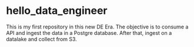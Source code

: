 # hello_data_engineer
This is my first repository in this new DE Era. The objective is to consume a API and ingest the data in a Postgre database. After that, ingest on a datalake and collect from S3.
